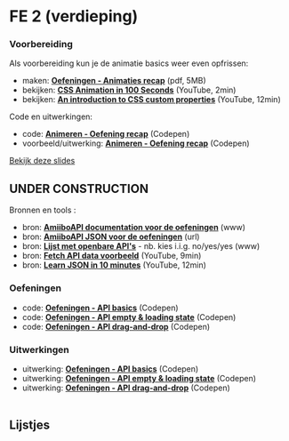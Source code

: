 

# FE  2 (verdieping)

### Voorbereiding

Als voorbereiding kun je de animatie basics weer even opfrissen:

-   maken:  **[Oefeningen - Animaties recap](Oefeningen%20Animaties%20recap.pdf)** (pdf, 5MB)
-   bekijken:  **[CSS Animation in 100 Seconds](https://youtu.be/HZHHBwzmJLk)**  (YouTube, 2min)
-   bekijken:  **[An introduction to CSS custom properties](https://youtu.be/PHO6TBq_auI)**  (YouTube, 12min)

Code en uitwerkingen:

-   code:  [**Animeren - Oefening recap**](https://codepen.io/shooft/pen/bGjJWwP) (Codepen)
-   voorbeeld/uitwerking:  **[Animeren - Oefening recap](https://codepen.io/shooft/pen/XWBQRKp)** (Codepen)

[Bekijk deze slides](fe-1-iedereen.pdf)

## UNDER CONSTRUCTION
Bronnen en tools : 
-   bron:  **[AmiiboAPI documentation voor de oefeningen](https://www.amiiboapi.com/)** (www)
-   bron:  **[AmiiboAPI JSON voor de oefeningen](https://www.amiiboapi.com/api/amiibo/?gameseries=Super%20Mario)**  (url)
-   bron:  **[Lijst met openbare API's](https://github.com/public-apis/public-apis)** - nb. kies i.i.g. no/yes/yes (www)
-   bron:  **[Fetch API data voorbeeld](https://www.youtube.com/watch?v=7f2HNadULOs)**  (YouTube, 9min)
-   bron:  **[Learn JSON in 10 minutes](https://www.youtube.com/watch?v=iiADhChRriM)**  (YouTube, 12min)


### Oefeningen

-   code:  [**Oefeningen - API basics**](https://codepen.io/shooft/pen/vYzROqZ)  (Codepen)
-   code:  [**Oefeningen - API empty & loading state**](https://codepen.io/shooft/pen/mdGxJZB) (Codepen)
-   code:  **[Oefeningen - API drag-and-drop](https://codepen.io/shooft/pen/gOdepNo)** (Codepen)

### Uitwerkingen


-   uitwerking:  **[Oefeningen - API basics](https://codepen.io/shooft/pen/OJovVev)**  (Codepen)
-   uitwerking:  [**Oefeningen - API empty & loading state**](https://codepen.io/shooft/pen/BaOrNgx) (Codepen)
-   uitwerking:  **[Oefeningen - API drag-and-drop](https://codepen.io/shooft/pen/NWLYqZL)** (Codepen)
<br/><br/>


## Lijstjes
